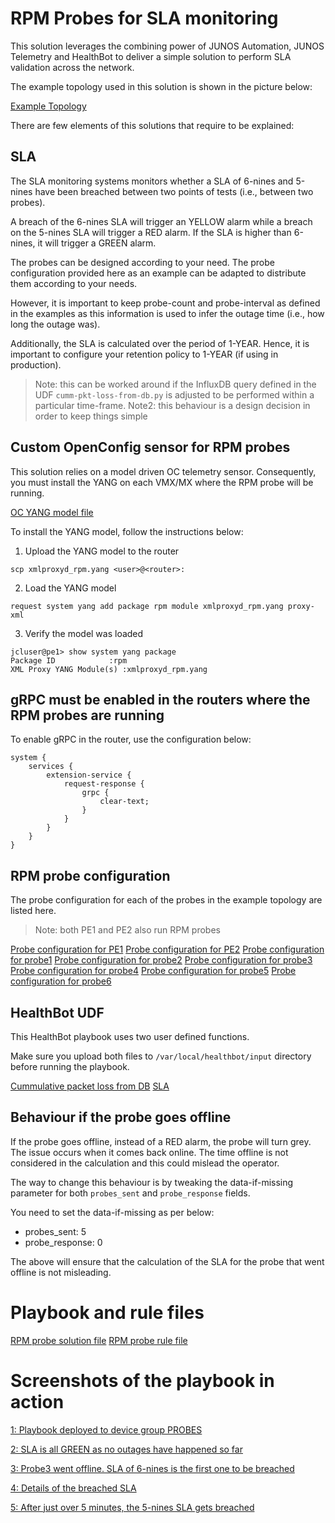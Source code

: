 # RPM Probes for SLA monitoring

This solution leverages the combining power of JUNOS Automation, JUNOS Telemetry and HealthBot to deliver a simple solution to perform SLA validation across the network.

The example topology used in this solution is shown in the picture below:

[Example Topology](pictures/Example_topology.png)

There are few elements of this solutions that require to be explained:

## SLA

The SLA monitoring systems monitors whether a SLA of 6-nines and 5-nines have been breached between two points of tests (i.e., between two probes).

A breach of the 6-nines SLA will trigger an YELLOW alarm while a breach on the 5-nines SLA will trigger a RED alarm. If the SLA is higher than 6-nines, it will trigger a GREEN alarm.

The probes can be designed according to your need. The probe configuration provided here as an example can be adapted to distribute them according to your needs.

However, it is important to keep probe-count and probe-interval as defined in the examples as this information is used to infer the outage time (i.e., how long the outage was).

Additionally, the SLA is calculated over the period of 1-YEAR. Hence, it is important to configure your retention policy to 1-YEAR (if using in production).

> Note: this can be worked around if the InfluxDB query defined in the UDF `cumm-pkt-loss-from-db.py` is adjusted to be performed within a particular time-frame.
> Note2: this behaviour is a design decision in order to keep things simple

## Custom OpenConfig sensor for RPM probes

This solution relies on a model driven OC telemetry sensor. Consequently, you must install the YANG on each VMX/MX where the RPM probe will be running.

[OC YANG model file](oc_yang_model/xmlproxyd_rpm.yang)

To install the YANG model, follow the instructions below:

1) Upload the YANG model to the router

```
scp xmlproxyd_rpm.yang <user>@<router>:
```

2) Load the YANG model

```
request system yang add package rpm module xmlproxyd_rpm.yang proxy-xml
```

3) Verify the model was loaded

```
jcluser@pe1> show system yang package
Package ID            :rpm
XML Proxy YANG Module(s) :xmlproxyd_rpm.yang
```

## gRPC must be enabled in the routers where the RPM probes are running

To enable gRPC in the router, use the configuration below:

```
system {
    services {
        extension-service {
            request-response {
                grpc {
                    clear-text;
                }
            }
        }
    }
}
```

## RPM probe configuration

The probe configuration for each of the probes in the example topology are listed here.

> Note: both PE1 and PE2 also run RPM probes

[Probe configuration for PE1](probes_configuration/pe1.cnf)
[Probe configuration for PE2](probes_configuration/pe2.cnf)
[Probe configuration for probe1](probes_configuration/probe1.cnf)
[Probe configuration for probe2](probes_configuration/probe2.cnf)
[Probe configuration for probe3](probes_configuration/probe3.cnf)
[Probe configuration for probe4](probes_configuration/probe4.cnf)
[Probe configuration for probe5](probes_configuration/probe5.cnf)
[Probe configuration for probe6](probes_configuration/probe6.cnf)

## HealthBot UDF

This HealthBot playbook uses two user defined functions. 

Make sure you upload both files to `/var/local/healthbot/input` directory before running the playbook.

[Cummulative packet loss from DB](udf/cumm-pkt-loss-from-db.py)
[SLA](udf/sla.py)

## Behaviour if the probe goes offline

If the probe goes offline, instead of a RED alarm, the probe will turn grey. The issue occurs when it comes back online. The time offline is not considered in the calculation and this could mislead the operator.

The way to change this behaviour is by tweaking the data-if-missing parameter for both `probes_sent` and `probe_response` fields.

You need to set the data-if-missing as per below:

- probes_sent: 5
- probe_response: 0

The above will ensure that the calculation of the SLA for the probe that went offline is not misleading.

# Playbook and rule files

[RPM probe solution file](rpm-probe-playbook.cnf)
[RPM probe rule file](rpm-probe-rule.cnf)

# Screenshots of the playbook in action

[1: Playbook deployed to device group PROBES](1.Playbook-deployed-to-PROBES-device-group.png)

[2: SLA is all GREEN as no outages have happened so far](2.SLA_is_all_green_as_no_outages_have_occurred.png)

[3: Probe3 went offline. SLA of 6-nines is the first one to be breached](3.Probe3_went_offline_first_SLA_to_breach_is_6_nines.png)

[4: Details of the breached SLA](4.Details_of_the_SLA_breach.png)

[5: After just over 5 minutes, the 5-nines SLA gets breached](5.After_just_over_5_minutes_the_5_nines_SLA_gets_breached.png)

